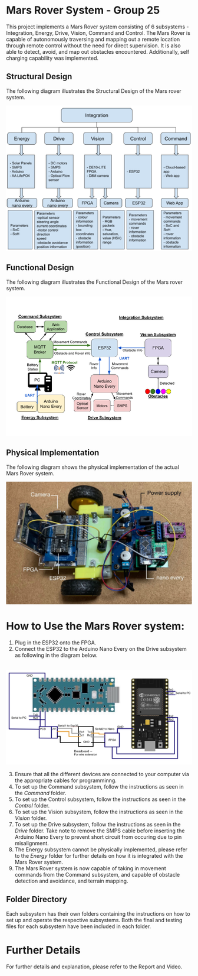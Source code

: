 # Mars Rover System - Group 25

This project implements a Mars Rover system consisting of 6 subsystems - Integration, Energy, Drive, Vision, Command and Control. The Mars Rover is capable of autonomously traversing and mapping out a remote location through remote control without the need for direct supervision. It is also able to detect, avoid, and map out obstacles encountered. Additionally, self charging capability was implemented.

## Structural Design
The following diagram illustrates the Structural Design of the Mars rover system.
<br />

<img src="images/structural_design.png" />

## Functional Design
The following diagram illustrates the Functional Design of the Mars rover system.
<br />

<img src="images/functional_design.png" />

## Physical Implementation
The following diagram shows the physical implementation of the actual Mars Rover system.
<br />

<img src="images/physical_imple.png" />

# How to Use the Mars Rover system:
1. Plug in the ESP32 onto the FPGA.
2. Connect the ESP32 to the Arduino Nano Every on the Drive subsystem as following in the diagram below.

<br />

<img src="images/wiring_ESP32_and_Nano_Every.jpg" />

3. Ensure that all the different devices are connected to your computer via the appropriate cables for programminng.
4. To set up the Command subsystem, follow the instructions as seen in the _Command_ folder.
5. To set up the Control subsystem, follow the instructions as seen in the _Control_ folder.
6. To set up the Vision subsystem, follow the instructions as seen in the _Vision_ folder.
7. To set up the Drive subsystem, follow the instructions as seen in the _Drive_ folder. Take note to remove the SMPS cable before inserting the Arduino Nano Every to prevent short circuit from occuring due to pin misalignment.
8. The Energy subsystem cannot be physically implemented, please refer to the _Energy_ folder for further details on how it is integrated with the Mars Rover system.
9. The Mars Rover system is now capable of taking in movement commands from the Command subsystem, and capable of obstacle detection and avoidance, and terrain mapping.

## Folder Directory
Each subsystem has their own folders containing the instructions on how to set up and operate the respective subsystems. Both the final and testing files for each subsystem have been included in each folder.

# Further Details
For further details and explanation, please refer to the Report and Video.



